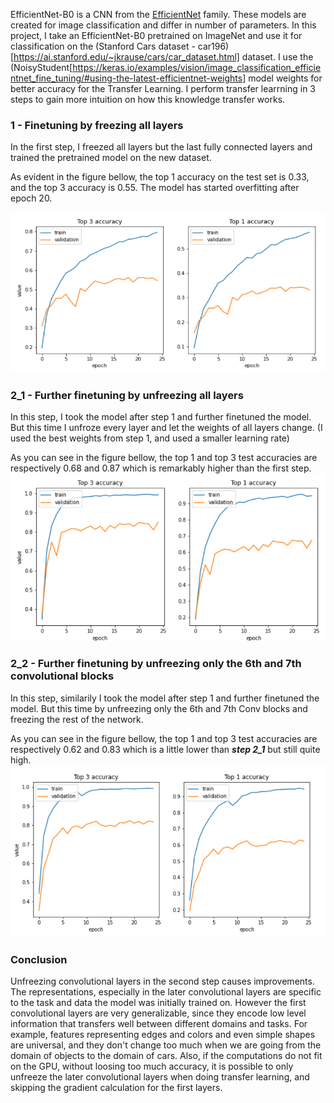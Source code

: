 EfficientNet-B0 is a CNN from the [EfficientNet](https://arxiv.org/pdf/1905.11946.pdf) family. These models are created for image classification and differ in number of parameters. In this project, I take an EfficientNet-B0 pretrained on ImageNet and use it for classification on the (Stanford Cars dataset - car196)[https://ai.stanford.edu/~jkrause/cars/car_dataset.html] dataset. I use the (NoisyStudent[https://keras.io/examples/vision/image_classification_efficientnet_fine_tuning/#using-the-latest-efficientnet-weights] model weights for better accuracy for the Transfer Learning. 
I perform transfer learrning in 3 steps to gain more intuition on how this knowledge transfer works.

### 1 - Finetuning by freezing all layers
In the first step, I freezed all layers but the last fully connected layers and trained the pretrained model on the new dataset.

As evident in the figure bellow, the top 1 accuracy on the test set is 0.33, and the top 3 accuracy is 0.55. The model has started overfitting after epoch 20.

![1_finetuning](src/1_finetuning.png)

### 2_1 - Further finetuning by unfreezing all layers
In this step, I took the model after step 1 and further finetuned the model. But this time I unfroze every layer and let the weights of all layers change.
(I used the best weights from step 1, and used a smaller learning rate)

As you can see in the figure bellow, the top 1 and top 3 test accuracies are respectively 0.68 and 0.87 which is remarkably higher than the first step.
![2_unfreeze_all_layers](src/2_unfreeze_all_layers.png)

### 2_2 - Further finetuning by unfreezing only the 6th and 7th convolutional blocks
In this step, similarily I took the model after step 1 and further finetuned the model. But this time by unfreezing only the 6th and 7th Conv blocks and freezing the rest of the network.

As you can see in the figure bellow, the top 1 and top 3 test accuracies are respectively 0.62 and 0.83 which is a little lower than ***step 2_1*** but still quite high.
![3_unfreeze_layers_6_7](src/3_unfreeze_layers_6_7.png)

### Conclusion

Unfreezing convolutional layers in the second step causes improvements. The representations, especially in the later convolutional layers are specific to the task and data the model was initially trained on. 
However the first convolutional layers are very generalizable, since they encode low level information that transfers well between different domains and tasks. For example, features representing edges and colors and even simple shapes are universal, and they don't change too much when we are going from the domain of objects to the domain of cars.
Also, if the computations do not fit on the GPU, without loosing too much accuracy, it is possible to only unfreeze the later convolutional layers when doing transfer learning, and skipping the gradient calculation for the first layers. 
